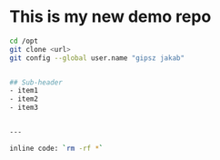 # This is my new demo repo

```bash
cd /opt
git clone <url>
git config --global user.name "gipsz jakab"


## Sub-header
- item1
- item2
- item3


---

inline code: `rm -rf *`
